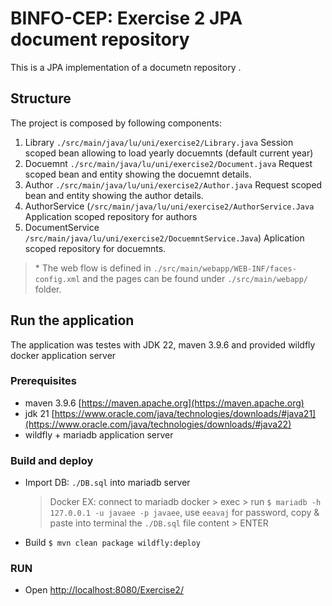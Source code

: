 # BINFO-CEP: Exercise 2 JPA document repository

This is a JPA implementation of a documetn repository .

## Structure

The project is composed by following components:

1. Library `./src/main/java/lu/uni/exercise2/Library.java` Session scoped bean allowing to load yearly docuemnts (default current year)
2. Docuemnt `./src/main/java/lu/uni/exercise2/Document.java` Request scoped bean and entity showing the docuemnt details.
3. Author `./src/main/java/lu/uni/exercise2/Author.java` Request scoped bean and entity showing the author details.
4. AuthorService (`/src/main/java/lu/uni/exercise2/AuthorService.Java` Application scoped repository for authors
5. DocumentService `/src/main/java/lu/uni/exercise2/DocuemntService.Java`) Aplication scoped repository for docuemnts.

> \* The web flow is defined in `./src/main/webapp/WEB-INF/faces-config.xml` and the pages can be found under `./src/main/webapp/` folder.

## Run the application

The application was testes with JDK 22, maven 3.9.6 and provided wildfly docker application server

### Prerequisites

- maven 3.9.6 [https://maven.apache.org](https://maven.apache.org)
- jdk 21 [https://www.oracle.com/java/technologies/downloads/#java21](https://www.oracle.com/java/technologies/downloads/#java22)
- wildfly + mariadb application server

### Build and deploy

- Import DB: `./DB.sql` into mariadb server
  > Docker EX: connect to mariadb docker > exec > run `$ mariadb -h 127.0.0.1 -u javaee -p javaee`, use `eeavaj` for password, copy & paste into terminal the `./DB.sql` file content > ENTER
- Build `$ mvn clean package wildfly:deploy`

### RUN

- Open [http://localhost:8080/Exercise2/](http://localhost:8080/Exercise2/)
